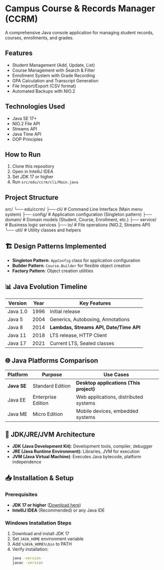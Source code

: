 # Campus Course & Records Manager (CCRM)

A comprehensive Java console application for managing student records, courses, enrollments, and grades.

## Features
- Student Management (Add, Update, List)
- Course Management with Search & Filter
- Enrollment System with Grade Recording
- GPA Calculation and Transcript Generation
- File Import/Export (CSV format)
- Automated Backups with NIO.2

## Technologies Used
- Java SE 17+
- NIO.2 File API
- Streams API
- Java Time API
- OOP Principles

## How to Run
1. Clone this repository
2. Open in IntelliJ IDEA
3. Set JDK 17 or higher
4. Run `src/edu/ccrm/cli/Main.java`

## Project Structure
src/
└── edu/ccrm/
├── cli/ # Command Line Interface (Main menu system)
├── config/ # Application configuration (Singleton pattern)
├── domain/ # Domain models (Student, Course, Enrollment, etc.)
├── service/ # Business logic services
├── io/ # File operations (NIO.2, Streams API)
└── util/ # Utility classes and helpers


## 🏗 Design Patterns Implemented

- **Singleton Pattern**: `AppConfig` class for application configuration
- **Builder Pattern**: `Course.Builder` for flexible object creation
- **Factory Pattern**: Object creation utilities

## 📊 Java Evolution Timeline

| Version | Year | Key Features |
|---------|------|--------------|
| Java 1.0 | 1996 | Initial release |
| Java 5 | 2004 | Generics, Autoboxing, Annotations |
| Java 8 | 2014 | **Lambdas, Streams API, Date/Time API** |
| Java 11 | 2018 | LTS release, HTTP Client |
| Java 17 | 2021 | Current LTS, Sealed classes |

## 🌐 Java Platforms Comparison

| Platform | Purpose | Use Cases |
|----------|---------|-----------|
| **Java SE** | Standard Edition | **Desktop applications (This project)** |
| Java EE | Enterprise Edition | Web applications, distributed systems |
| Java ME | Micro Edition | Mobile devices, embedded systems |

## 🔧 JDK/JRE/JVM Architecture

- **JDK (Java Development Kit)**: Development tools, compiler, debugger
- **JRE (Java Runtime Environment):** Libraries, JVM for execution  
- **JVM (Java Virtual Machine)**: Executes Java bytecode, platform independence

## 📥 Installation & Setup

### Prerequisites
- **JDK 17 or higher** ([Download here](https://www.oracle.com/java/technologies/javase-jdk17-downloads.html))
- **IntelliJ IDEA** (Recommended) or any Java IDE

### Windows Installation Steps
1. Download and install JDK 17
2. Set `JAVA_HOME` environment variable
3. Add `%JAVA_HOME%\bin` to PATH
4. Verify installation:
   ```cmd
   java -version
   javac -version
